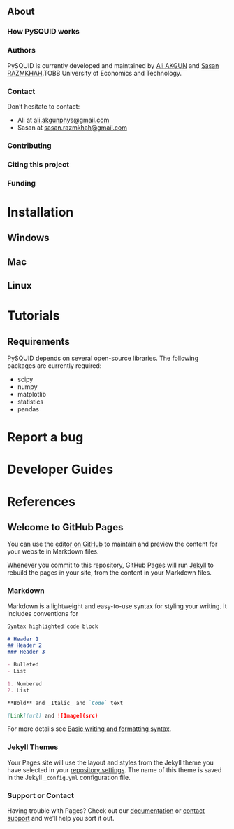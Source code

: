 ## About 

### How PySQUID works

### Authors

PySQUID is currently developed and maintained by [Ali AKGUN](https://linkedin.com/in/ali-akgün-592185147) and [Sasan RAZMKHAH](https://linkedin.com/in/razmkhahsasan).TOBB University of Economics and Technology. 

### Contact

Don’t hesitate to contact:
- Ali at [ali.akgunphys@gmail.com](ali.akgunphys@gmail.com)
- Sasan at [sasan.razmkhah@gmail.com](sasan.razmkhah@gmail.com)

### Contributing

### Citing this project

### Funding

# Installation

## Windows

## Mac

## Linux

# Tutorials

## Requirements

PySQUID depends on several open-source libraries. The following packages are currently required:

- scipy
- numpy
- matplotlib
- statistics
- pandas

# Report a bug

# Developer Guides

# References

## Welcome to GitHub Pages

You can use the [editor on GitHub](https://github.com/aakgn/PySQUID/edit/main/docs/index.md) to maintain and preview the content for your website in Markdown files.

Whenever you commit to this repository, GitHub Pages will run [Jekyll](https://jekyllrb.com/) to rebuild the pages in your site, from the content in your Markdown files.

### Markdown

Markdown is a lightweight and easy-to-use syntax for styling your writing. It includes conventions for

```markdown
Syntax highlighted code block

# Header 1
## Header 2
### Header 3

- Bulleted
- List

1. Numbered
2. List

**Bold** and _Italic_ and `Code` text

[Link](url) and ![Image](src)
```

For more details see [Basic writing and formatting syntax](https://docs.github.com/en/github/writing-on-github/getting-started-with-writing-and-formatting-on-github/basic-writing-and-formatting-syntax).

### Jekyll Themes

Your Pages site will use the layout and styles from the Jekyll theme you have selected in your [repository settings](https://github.com/aakgn/PySQUID/settings/pages). The name of this theme is saved in the Jekyll `_config.yml` configuration file.

### Support or Contact

Having trouble with Pages? Check out our [documentation](https://docs.github.com/categories/github-pages-basics/) or [contact support](https://support.github.com/contact) and we’ll help you sort it out.
